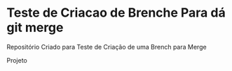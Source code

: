 ﻿# Teste de Criacao de Brenche Para dá git merge
Repositório Criado para Teste de Criação de uma Brench para Merge

Projeto
